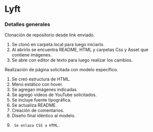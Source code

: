 ﻿# Lyft
### Detalles generales

Clonación de repositorio desde link enviado.
1.	Se clonó en carpeta local para luego iniciarlo.
2.	Al abrirlo se encuentra README, HTML y carpetas Css y Asset que contiene imágenes.
3.	Se abre con editor de texto para luego realizar los cambios.

Realización de página solicitada con modelo específico.

1.	Se creó estructura de HTML.
2.	Menú estático con hover.
3.	Se agregan imágenes indicadas
4.	Se agregó videos de YouTube solicitados.
5.	Se incluye fuente tipográfica.
6.	Se actualiza README.
7.	Creación de comentarios.
8.	Diseño final idéntico al modelo.
9.  	Se enlaza CSS a HTML.
